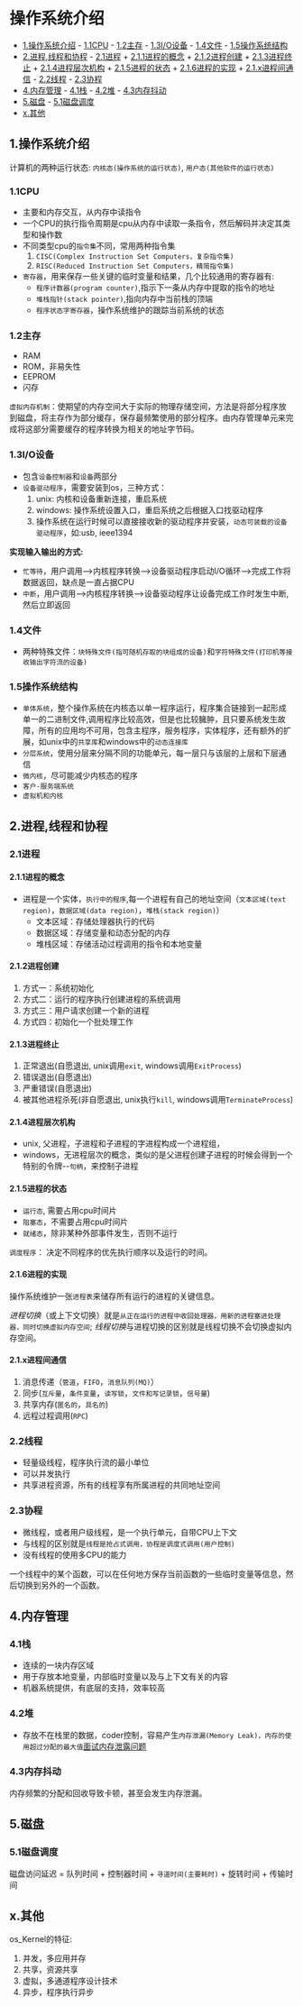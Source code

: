 # 操作系统介绍

<!-- vim-markdown-toc Marked -->

* [1.操作系统介绍](#1.操作系统介绍)
        - [1.1CPU](#1.1cpu)
        - [1.2主存](#1.2主存)
        - [1.3I/O设备](#1.3i/o设备)
        - [1.4文件](#1.4文件)
        - [1.5操作系统结构](#1.5操作系统结构)
* [2.进程,线程和协程](#2.进程,线程和协程)
        - [2.1进程](#2.1进程)
                + [2.1.1进程的概念](#2.1.1进程的概念)
                + [2.1.2进程创建](#2.1.2进程创建)
                + [2.1.3进程终止](#2.1.3进程终止)
                + [2.1.4进程层次机构](#2.1.4进程层次机构)
                + [2.1.5进程的状态](#2.1.5进程的状态)
                + [2.1.6进程的实现](#2.1.6进程的实现)
                + [2.1.x进程间通信](#2.1.x进程间通信)
        - [2.2线程](#2.2线程)
        - [2.3协程](#2.3协程)
* [4.内存管理](#4.内存管理)
        - [4.1栈](#4.1栈)
        - [4.2堆](#4.2堆)
        - [4.3内存抖动](#4.3内存抖动)
* [5.磁盘](#5.磁盘)
        - [5.1磁盘调度](#5.1磁盘调度)
* [x.其他](#x.其他)

<!-- vim-markdown-toc -->

## 1.操作系统介绍

计算机的两种运行状态: `内核态(操作系统的运行状态)`, `用户态(其他软件的运行状态)`

### 1.1CPU

- 主要和内存交互，从内存中读指令
- 一个CPU的执行指令周期是cpu从内存中读取一条指令，然后解码并决定其类型和操作数
- 不同类型cpu的`指令集`不同，常用两种指令集
    1. `CISC(Complex Instruction Set Computers，复杂指令集)`
    2. `RISC(Reduced Instruction Set Computers，精简指令集)`
- `寄存器`，用来保存一些关键的临时变量和结果，几个比较通用的寄存器有:
    - `程序计数器(program counter)`,指示下一条从内存中提取的指令的地址
    - `堆栈指针(stack pointer)`,指向内存中当前栈的顶端
    - `程序状态字寄存器`，操作系统维护的跟踪当前系统的状态

### 1.2主存

- RAM
- ROM，非易失性
- EEPROM
- 闪存

`虚拟内存机制`：使期望的内存空间大于实际的物理存储空间，方法是将部分程序放到磁盘，将主存作为部分缓存，保存最频繁使用的部分程序。由内存管理单元来完成将这部分需要缓存的程序转换为相关的地址字节码。

### 1.3I/O设备

- 包含`设备控制器`和`设备`两部分
- `设备驱动程序`，需要安装到os，三种方式：
    1. unix: 内核和设备重新连接，重启系统
    2. windows: 操作系统设置入口，重启系统之后根据入口找驱动程序
    3. 操作系统在运行时候可以直接接收新的驱动程序并安装，`动态可装载的设备驱动程序`，如:usb, ieee1394

**实现输入输出的方式:**

- `忙等待`，用户调用-->内核程序转换-->设备驱动程序启动I/O循环-->完成工作将数据返回，缺点是一直占据CPU
- `中断`，用户调用-->内核程序转换-->设备驱动程序让设备完成工作时发生中断,然后立即返回

### 1.4文件

- 两种特殊文件：`块特殊文件(指可随机存取的块组成的设备)`和`字符特殊文件(打印机等接收输出字符流的设备)`

### 1.5操作系统结构

- `单体系统`，整个操作系统在内核态以单一程序运行，程序集合链接到一起形成单一的二进制文件,调用程序比较高效，但是也比较臃肿，且只要系统发生故障，所有的应用均不可用，包含主程序，服务程序，实体程序，还有额外的扩展，如unix中的`共享库`和windows中的`动态连接库`
- `分层系统`，使用分层来分隔不同的功能单元，每一层只与该层的上层和下层通信
- `微内核`，尽可能减少内核态的程序
- `客户-服务端系统`
- `虚拟机和内核`

## 2.进程,线程和协程

### 2.1进程

#### 2.1.1进程的概念

- 进程是一个实体，`执行中的程序`,每一个进程有自己的地址空间（`文本区域(text region)`，`数据区域(data region)`，`堆栈(stack region)`）
  - 文本区域：存储处理器执行的代码
  - 数据区域：存储变量和动态分配的内存
  - 堆栈区域：存储活动过程调用的指令和本地变量

#### 2.1.2进程创建

1. 方式一：系统初始化
2. 方式二：运行的程序执行创建进程的系统调用
3. 方式三：用户请求创建一个新的进程
4. 方式四：初始化一个批处理工作

#### 2.1.3进程终止

1. 正常退出(自愿退出, unix调用`exit`, windows调用`ExitProcess`)
2. 错误退出(自愿退出)
3. 严重错误(自愿退出)
4. 被其他进程杀死(非自愿退出, unix执行`kill`, windows调用`TerminateProcess`)

#### 2.1.4进程层次机构

- unix, 父进程，子进程和子进程的字进程构成一个进程组，
- windows，无进程层次的概念，类似的是父进程创建子进程的时候会得到一个特别的令牌--`句柄`，来控制子进程

#### 2.1.5进程的状态

- `运行态`, 需要占用cpu时间片
- `阻塞态`，不需要占用cpu时间片
- `就绪态`，除非某种外部事件发生，否则不运行

`调度程序`： 决定不同程序的优先执行顺序以及运行的时间。

#### 2.1.6进程的实现

操作系统维护一张`进程表`来储存所有运行的进程的关键信息。

*进程切换*（或上下文切换）就是`从正在运行的进程中收回处理器，用新的进程塞进处理器，同时切换虚拟内存空间`;
*线程切换*与进程切换的区别就是线程切换不会切换虚拟内存空间。

#### 2.1.x进程间通信

1. 消息传递（`管道`，`FIFO`，`消息队列(MQ)`）
2. 同步(`互斥量`，`条件变量`，`读写锁`，`文件和写记录锁`，`信号量`)
3. 共享内存(`匿名的`，`具名的`)
4. 远程过程调用(`RPC`)

### 2.2线程

- 轻量级线程，程序执行流的最小单位
- 可以并发执行
- 共享进程资源，所有的线程享有所属进程的共同地址空间

### 2.3协程

- 微线程，或者用户级线程，是一个执行单元，自带CPU上下文
- 与线程的区别就是`线程是抢占式调用，协程是调度式调用(用户控制)`
- 没有线程的使用多CPU的能力

一个线程中的某个函数，可以在任何地方保存当前函数的一些临时变量等信息，然后切换到另外的一个函数。

## 4.内存管理

### 4.1栈

- 连续的一块内存区域
- 用于存放本地变量，内部临时变量以及与上下文有关的内容
- 机器系统提供，有底层的支持，效率较高

### 4.2堆

- 存放不在栈里的数据，coder控制，容易产生`内存泄漏(Memory Leak)，内存的使用超过分配的最大值`[面试内存泄露问题](https://blog.csdn.net/zy_jibai/article/details/80957169)

### 4.3内存抖动

内存频繁的分配和回收导致卡顿，甚至会发生内存泄漏。

## 5.磁盘

### 5.1磁盘调度

磁盘访问延迟 = 队列时间 + 控制器时间 + `寻道时间(主要耗时)` + 旋转时间 + 传输时间

## x.其他

os_Kernel的特征:

1. 并发，多应用并存
2. 共享，资源共享
3. 虚拟，多通道程序设计技术
4. 异步，程序执行异步
